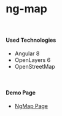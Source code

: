 # ng-map

<br>

#### Used Technologies

- Angular 8
- OpenLayers 6
- OpenStreetMap

<br>

#### Demo Page

- [NgMap Page](https://veysel.github.io/project/ng-map/)